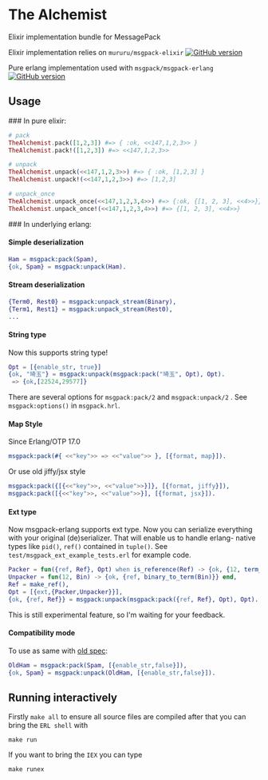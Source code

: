 The Alchemist
============

Elixir implementation bundle for MessagePack

Elixir implementation relies on `mururu/msgpack-elixir`
[![GitHub version](https://badge.fury.io/gh/mururu%2Fmsgpack-elixir@2x.png)](http://badge.fury.io/gh/mururu%2Fmsgpack-elixir)

Pure erlang implementation used with `msgpack/msgpack-erlang`
[![GitHub version](https://badge.fury.io/gh/msgpack%2Fmsgpack-erlang@2x.png)](http://badge.fury.io/gh/msgpack%2Fmsgpack-erlang)

## Usage

### In pure elixir:

```elixir
# pack
TheAlchemist.pack([1,2,3]) #=> { :ok, <<147,1,2,3>> }
TheAlchemist.pack!([1,2,3]) #=> <<147,1,2,3>>

# unpack
TheAlchemist.unpack(<<147,1,2,3>>) #=> { :ok, [1,2,3] }
TheAlchemist.unpack!(<<147,1,2,3>>) #=> [1,2,3]

# unpack_once
TheAlchemist.unpack_once(<<147,1,2,3,4>>) #=> {:ok, {[1, 2, 3], <<4>>}}
TheAlchemist.unpack_once!(<<147,1,2,3,4>>) #=> {[1, 2, 3], <<4>>}

```

### In underlying erlang:

#### Simple deserialization

```erlang
Ham = msgpack:pack(Spam),
{ok, Spam} = msgpack:unpack(Ham).
```

#### Stream deserialization

```erlang
{Term0, Rest0} = msgpack:unpack_stream(Binary),
{Term1, Rest1} = msgpack:unpack_stream(Rest0),
...
```

#### String type

Now this supports string type!

```erlang
Opt = [{enable_str, true}]
{ok, "埼玉"} = msgpack:unpack(msgpack:pack("埼玉", Opt), Opt).
 => {ok,[22524,29577]}
```

There are several options for `msgpack:pack/2` and `msgpack:unpack/2` .
See `msgpack:options()` in `msgpack.hrl`.

#### Map Style

Since Erlang/OTP 17.0

```erlang
msgpack:pack(#{ <<"key">> => <<"value">> }, [{format, map}]).
```

Or use old jiffy/jsx style

```erlang
msgpack:pack({[{<<"key">>, <<"value">>}]}, [{format, jiffy}]),
msgpack:pack([{<<"key">>, <<"value">>}], [{format, jsx}]).
```

#### Ext type

Now msgpack-erlang supports ext type. Now you can serialize everything
with your original (de)serializer. That will enable us to handle
erlang- native types like `pid()`, `ref()` contained in `tuple()`. See
`test/msgpack_ext_example_tests.erl` for example code.

```erlang
Packer = fun({ref, Ref}, Opt) when is_reference(Ref) -> {ok, {12, term_to_binary(Ref)}} end,
Unpacker = fun(12, Bin) -> {ok, {ref, binary_to_term(Bin)}} end,
Ref = make_ref(),
Opt = [{ext,{Packer,Unpacker}}],
{ok, {ref, Ref}} = msgpack:unpack(msgpack:pack({ref, Ref}, Opt), Opt).
```

This is still experimental feature, so I'm waiting for your feedback.

#### Compatibility mode

To use as same with [old spec](https://github.com/msgpack/msgpack/blob/master/spec-old.md):

```erlang
OldHam = msgpack:pack(Spam, [{enable_str,false}]),
{ok, Spam} = msgpack:unpack(OldHam, [{enable_str,false}]).
```


## Running interactively

Firstly `make all` to ensure all source files are compiled
after that you can bring the `ERL shell` with

`make run`

If you want to bring the `IEX` you can type

`make runex`